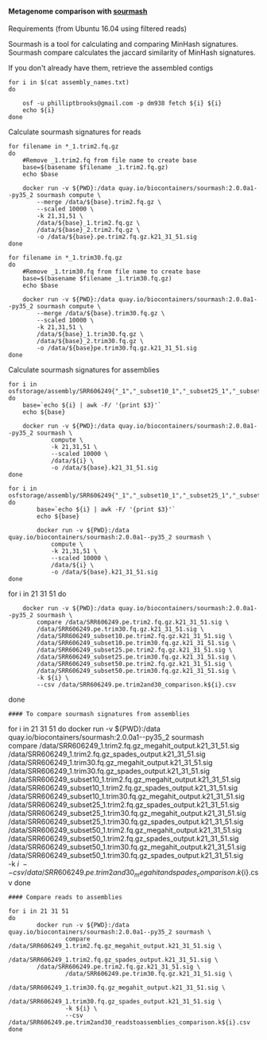 #### Metagenome comparison with [sourmash](http://sourmash.readthedocs.io/en/latest/)
Requirements (from Ubuntu 16.04 using filtered reads)

Sourmash is a tool for calculating and comparing MinHash signatures. Sourmash compare 
calculates the jaccard similarity of MinHash signatures.  	

If you don't already have them, retrieve the assembled contigs
```
for i in $(cat assembly_names.txt) 
do 

	osf -u philliptbrooks@gmail.com -p dm938 fetch ${i} ${i}
	echo ${i}
done  
```
Calculate sourmash signatures for reads
```
for filename in *_1.trim2.fq.gz
do
	#Remove _1.trim2.fq from file name to create base
	base=$(basename $filename _1.trim2.fq.gz)
	echo $base

	docker run -v ${PWD}:/data quay.io/biocontainers/sourmash:2.0.0a1--py35_2 sourmash compute \
		--merge /data/${base}.trim2.fq.gz \
		--scaled 10000 \
		-k 21,31,51 \
		/data/${base}_1.trim2.fq.gz \ 
		/data/${base}_2.trim2.fq.gz \
		-o /data/${base}.pe.trim2.fq.gz.k21_31_51.sig
done

for filename in *_1.trim30.fq.gz
do
	#Remove _1.trim30.fq from file name to create base
	base=$(basename $filename _1.trim30.fq.gz)
	echo $base

	docker run -v ${PWD}:/data quay.io/biocontainers/sourmash:2.0.0a1--py35_2 sourmash compute \
		--merge /data/${base}.trim30.fq.gz \
		--scaled 10000 \
		-k 21,31,51 \
		/data/${base}_1.trim30.fq.gz \
		/data/${base}_2.trim30.fq.gz \
		-o /data/${base}pe.trim30.fq.gz.k21_31_51.sig
done
```
Calculate sourmash signatures for assemblies  
```
for i in osfstorage/assembly/SRR606249{"_1","_subset10_1","_subset25_1","_subset50_1"}.trim{"2","30"}.fq.gz_megahit_output/final.contigs.fa
do     
	base=`echo ${i} | awk -F/ '{print $3}'`
	echo ${base}
    
	docker run -v ${PWD}:/data quay.io/biocontainers/sourmash:2.0.0a1--py35_2 sourmash \
    		compute \ 
    		-k 21,31,51 \ 
    		--scaled 10000 \
    		/data/${i} \
    		-o /data/${base}.k21_31_51.sig
done 

for i in osfstorage/assembly/SRR606249{"_1","_subset10_1","_subset25_1","_subset50_1"}.trim{"2","30"}.fq.gz_spades_output/contigs.fasta
do     
        base=`echo ${i} | awk -F/ '{print $3}'`
        echo ${base}

        docker run -v ${PWD}:/data quay.io/biocontainers/sourmash:2.0.0a1--py35_2 sourmash \
        	compute \
        	-k 21,31,51 \
        	--scaled 10000 \
        	/data/${i} \
        	-o /data/${base}.k21_31_51.sig
done
```
for i in 21 31 51 
do 

    	docker run -v ${PWD}:/data quay.io/biocontainers/sourmash:2.0.0a1--py35_2 sourmash \
    		compare /data/SRR606249.pe.trim2.fq.gz.k21_31_51.sig \
    		/data/SRR606249.pe.trim30.fq.gz.k21_31_51.sig \
    		/data/SRR606249_subset10.pe.trim2.fq.gz.k21_31_51.sig \
    		/data/SRR606249_subset10.pe.trim30.fq.gz.k21_31_51.sig \
    		/data/SRR606249_subset25.pe.trim2.fq.gz.k21_31_51.sig \
    		/data/SRR606249_subset25.pe.trim30.fq.gz.k21_31_51.sig \
    		/data/SRR606249_subset50.pe.trim2.fq.gz.k21_31_51.sig \
    		/data/SRR606249_subset50.pe.trim30.fq.gz.k21_31_51.sig \
    		-k ${i} \
    		--csv /data/SRR606249.pe.trim2and30_comparison.k${i}.csv
done
```
#### To compare sourmash signatures from assemblies 
```
for i in 21 31 51 
do 
	docker run -v ${PWD}:/data quay.io/biocontainers/sourmash:2.0.0a1--py35_2 sourmash \
		compare /data/SRR606249_1.trim2.fq.gz_megahit_output.k21_31_51.sig \
		/data/SRR606249_1.trim2.fq.gz_spades_output.k21_31_51.sig \
		/data/SRR606249_1.trim30.fq.gz_megahit_output.k21_31_51.sig \
		/data/SRR606249_1.trim30.fq.gz_spades_output.k21_31_51.sig \
		/data/SRR606249_subset10_1.trim2.fq.gz_megahit_output.k21_31_51.sig \
		/data/SRR606249_subset10_1.trim2.fq.gz_spades_output.k21_31_51.sig \
		/data/SRR606249_subset10_1.trim30.fq.gz_megahit_output.k21_31_51.sig \
		/data/SRR606249_subset25_1.trim2.fq.gz_spades_output.k21_31_51.sig \
		/data/SRR606249_subset25_1.trim30.fq.gz_megahit_output.k21_31_51.sig \
		/data/SRR606249_subset25_1.trim30.fq.gz_spades_output.k21_31_51.sig \
		/data/SRR606249_subset50_1.trim2.fq.gz_megahit_output.k21_31_51.sig \
		/data/SRR606249_subset50_1.trim2.fq.gz_spades_output.k21_31_51.sig \
		/data/SRR606249_subset50_1.trim30.fq.gz_megahit_output.k21_31_51.sig \
		/data/SRR606249_subset50_1.trim30.fq.gz_spades_output.k21_31_51.sig \
		-k ${i} \
		--csv /data/SRR606249.pe.trim2and30_megahitandspades_comparison.k${i}.csv
done
```
#### Compare reads to assemblies

for i in 21 31 51
do
        docker run -v ${PWD}:/data quay.io/biocontainers/sourmash:2.0.0a1--py35_2 sourmash \
                compare /data/SRR606249_1.trim2.fq.gz_megahit_output.k21_31_51.sig \
                /data/SRR606249_1.trim2.fq.gz_spades_output.k21_31_51.sig \
		/data/SRR606249.pe.trim2.fq.gz.k21_31_51.sig \
                /data/SRR606249.pe.trim30.fq.gz.k21_31_51.sig \
                /data/SRR606249_1.trim30.fq.gz_megahit_output.k21_31_51.sig \
                /data/SRR606249_1.trim30.fq.gz_spades_output.k21_31_51.sig \
                -k ${i} \
                --csv /data/SRR606249.pe.trim2and30_readstoassemblies_comparison.k${i}.csv
done
